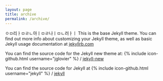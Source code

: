 ```yaml
---
layout: page
title: archive
permalink: /archive/
---
```


ㅇㅁ리ㅏㅁㄹㄴ아ㅣㅁㄹ나ㅣㅁㄴ러ㅏㅣ
This is the base Jekyll theme. You can find out more info about customizing your Jekyll theme, as well as basic Jekyll usage documentation at [jekyllrb.com](http://jekyllrb.com/)

You can find the source code for the Jekyll new theme at:
{% include icon-github.html username="jglovier" %} /
[jekyll-new](https://github.com/jglovier/jekyll-new)

You can find the source code for Jekyll at
{% include icon-github.html username="jekyll" %} /
[jekyll](https://github.com/jekyll/jekyll)
